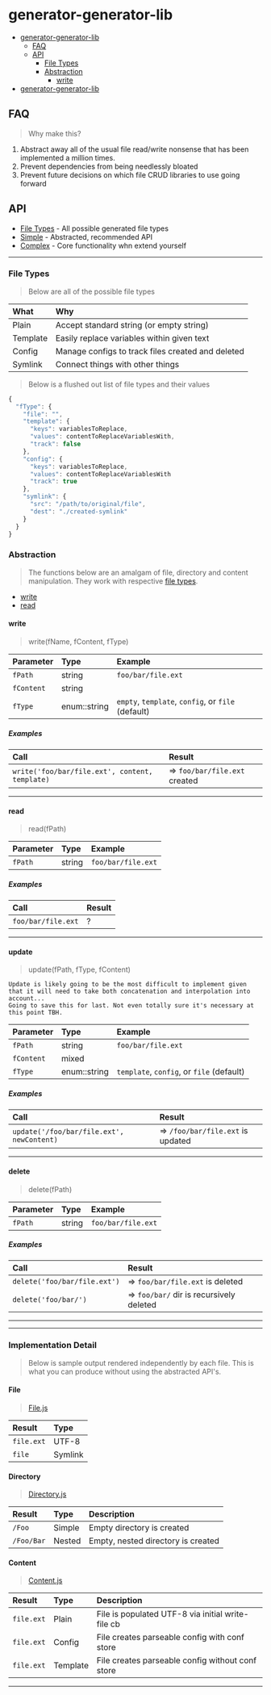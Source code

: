 # generator-generator-lib

<!-- TOC START min:1 max:4 link:true update:true -->

* [generator-generator-lib](#generator-generator-lib)
  * [FAQ](#faq)
  * [API](#api)
    * [File Types](#file-types)
    * [Abstraction](#abstraction)
      * [write](#write)
* [generator-generator-lib](#generator-generator-lib)

## FAQ

> Why make this?

1. Abstract away all of the usual file read/write nonsense that has been implemented a million times.
2. Prevent dependencies from being needlessly bloated
3. Prevent future decisions on which file CRUD libraries to use going forward

## API

* [File Types](#file-types) - All possible generated file types
* [Simple](#examples) - Abstracted, recommended API
* [Complex](#usage) - Core functionality whn extend yourself

---

### File Types

> Below are all of the possible file types

| What     | Why                                               |
| :------- | :------------------------------------------------ |
| Plain    | Accept standard string (or empty string)          |
| Template | Easily replace variables within given text        |
| Config   | Manage configs to track files created and deleted |
| Symlink  | Connect things with other things                  |

> Below is a flushed out list of file types and their values

```js
{
  "fType": {
    "file": "",
    "template": {
      "keys": variablesToReplace,
      "values": contentToReplaceVariablesWith,
      "track": false
    },
    "config": {
      "keys": variablesToReplace,
      "values": contentToReplaceVariablesWith
      "track": true
    },
    "symlink": {
      "src": "/path/to/original/file",
      "dest": "./created-symlink"
    }
  }
}
```

### Abstraction

> The functions below are an amalgam of file, directory and content manipulation. They work with respective [file types](#file-types).

* [write](#write)
* [read](#)

#### write

> write(fName, fContent, fType)

| Parameter  | Type         | Example                                            |
| :--------- | :----------- | :------------------------------------------------- |
| `fPath`    | string       | `foo/bar/file.ext`                                 |
| `fContent` | string       |                                                    |
| `fType`    | enum::string | `empty`, `template`, `config`, or `file` (default) |

##### Examples

| Call                                           | Result                        |
| :--------------------------------------------- | :---------------------------- |
| `write('foo/bar/file.ext', content, template)` | => `foo/bar/file.ext` created |

---

#### read

> read(fPath)

| Parameter | Type   | Example            |
| :-------- | :----- | :----------------- |
| `fPath`   | string | `foo/bar/file.ext` |

##### Examples

| Call               | Result |
| :----------------- | :----- |
| `foo/bar/file.ext` | ?      |

---

#### update

> update(fPath, fType, fContent)

```
Update is likely going to be the most difficult to implement given that it will need to take both concatenation and interpolation into account...
Going to save this for last. Not even totally sure it's necessary at this point TBH.
```

| Parameter  | Type         | Example                                   |
| :--------- | :----------- | :---------------------------------------- |
| `fPath`    | string       | `foo/bar/file.ext`                        |
| `fContent` | mixed        |                                           |
| `fType`    | enum::string | `template`, `config`, or `file` (default) |

##### Examples

| Call                                      | Result                            |
| :---------------------------------------- | :-------------------------------- |
| `update('/foo/bar/file.ext', newContent)` | => `/foo/bar/file.ext` is updated |

---

#### delete

> delete(fPath)

| Parameter | Type   | Example            |
| :-------- | :----- | :----------------- |
| `fPath`   | string | `foo/bar/file.ext` |

##### Examples

| Call                         | Result                                   |
| :--------------------------- | :--------------------------------------- |
| `delete('foo/bar/file.ext')` | => `foo/bar/file.ext` is deleted         |
| `delete('foo/bar/')`         | => `foo/bar/` dir is recursively deleted |

---

---

### Implementation Detail

> Below is sample output rendered independently by each file. This is what you can produce without using the abstracted API's.

#### File

> [File.js](./file.js)

| Result     | Type    |
| :--------- | :------ |
| `file.ext` | UTF-8   |
| `file`     | Symlink |

#### Directory

> [Directory.js](./directory.js)

| Result     | Type   | Description                        |
| :--------- | :----- | :--------------------------------- |
| `/Foo`     | Simple | Empty directory is created         |
| `/Foo/Bar` | Nested | Empty, nested directory is created |

#### Content

> [Content.js](./content.js)

| Result     | Type     | Description                                       |
| :--------- | :------- | :------------------------------------------------ |
| `file.ext` | Plain    | File is populated UTF-8 via initial write-file cb |
| `file.ext` | Config   | File creates parseable config with conf store     |
| `file.ext` | Template | File creates parseable config without conf store  |

---

```

```

